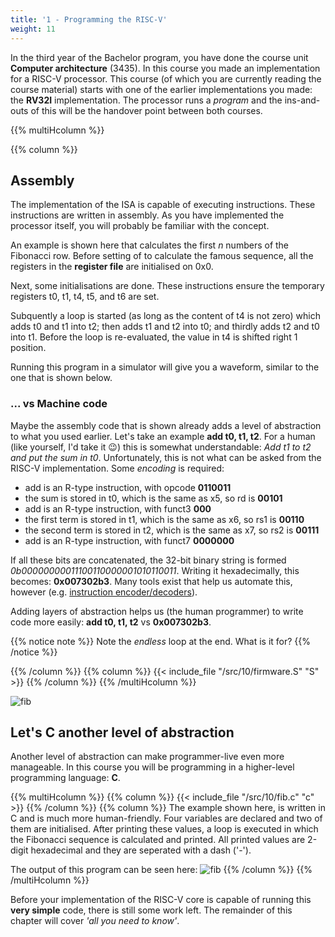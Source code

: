 ```yaml
---
title: '1 - Programming the RISC-V'
weight: 11
---
```


In the third year of the Bachelor program, you have done the course unit  **Computer architecture** (3435). In this course you made an implementation for a RISC-V processor. This course (of which you are currently reading the course material) starts with one of the earlier implementations you made: the **RV32I** implementation. The processor runs a *program* and the ins-and-outs of this will be the handover point between both courses.


{{% multiHcolumn %}}

{{% column %}}

## Assembly

The implementation of the ISA is capable of executing instructions. These instructions are written in assembly. As you have implemented the processor itself, you will probably be familiar with the concept. 

An example is shown here that calculates the first *n* numbers of the Fibonacci row. Before setting of to calculate the famous sequence, all the registers in the **register file** are initialised on 0x0.

Next, some initialisations are done. These instructions ensure the temporary registers t0, t1, t4, t5, and t6 are set. 

Subquently a loop is started (as long as the content of t4 is not zero) which adds t0 and t1 into t2; then adds t1 and t2 into t0; and thirdly adds t2 and t0 into t1.
Before the loop is re-evaluated, the value in t4 is shifted right 1 position.

Running this program in a simulator will give you a waveform, similar to the one that is shown below.

### ... vs Machine code

Maybe the assembly code that is shown already adds a level of abstraction to what you used earlier. Let's take an example **add t0, t1, t2**. For a human (like yourself, I'd take it :wink:) this is somewhat understandable: *Add t1 to t2 and put the sum in t0*. Unfortunately, this is not what can be asked from the RISC-V implementation. Some *encoding* is required:

* add is an R-type instruction, with opcode **0110011**
* the sum is stored in t0, which is the same as x5, so rd is **00101**
* add is an R-type instruction, with funct3 **000**
* the first term is stored in t1, which is the same as x6, so rs1 is **00110**
* the second term is stored in t2, which is the same as x7, so rs2 is **00111**
* add is an R-type instruction, with funct7 **0000000**

If all these bits are concatenated, the 32-bit binary string is formed *0b00000000011100110000001010110011*. Writing it hexadecimally, this becomes: **0x007302b3**. Many tools exist that help us automate this, however (e.g. [instruction encoder/decoders](https://luplab.gitlab.io/rvcodecjs/#q=007302b3&abi=true&isa=AUTO)).

Adding layers of abstraction helps us (the human programmer) to write code more easily: **add t0, t1, t2** vs **0x007302b3**.

{{% notice note %}}
Note the *endless* loop at the end. What is it for?
{{% /notice %}}

{{% /column %}}
{{% column %}}
{{< include_file "/src/10/firmware.S" "S" >}}
{{% /column %}}
{{% /multiHcolumn %}}

![fib](/img/10/sim_fib.png)

## Let's **C** another level of abstraction

Another level of abstraction can make programmer-live even more manageable. In this course you will be programming in a higher-level programming language: **C**.

{{% multiHcolumn %}}
{{% column %}}
{{< include_file "/src/10/fib.c" "c" >}}
{{% /column %}}
{{% column %}}
The example shown here, is written in C and is much more human-friendly. Four variables are declared and two of them are initialised. After printing these values, a loop is executed in which the Fibonacci sequence is calculated and printed. All printed values are 2-digit hexadecimal and they are seperated with a dash ('-').

The output of this program can be seen here:
![fib](/img/10/sim_c.png)
{{% /column %}}
{{% /multiHcolumn %}}

Before your implementation of the RISC-V core is capable of running this **very simple** code, there is still some work left. The remainder of this chapter will cover *'all you need to know'*. 